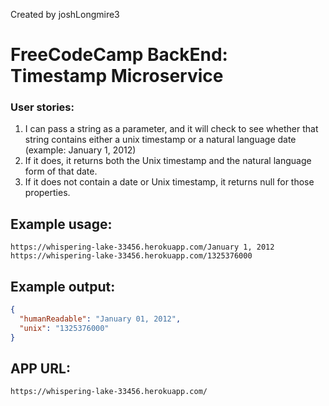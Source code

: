 Created by joshLongmire3

# FreeCodeCamp BackEnd: Timestamp Microservice
### User stories:
1. I can pass a string as a parameter, and it will check to see whether that string contains either a unix timestamp or a natural language date (example: January 1, 2012)
2. If it does, it returns both the Unix timestamp and the natural language form of that date.
3. If it does not contain a date or Unix timestamp, it returns null for those properties.

## Example usage:

```url
https://whispering-lake-33456.herokuapp.com/January 1, 2012
https://whispering-lake-33456.herokuapp.com/1325376000
```

## Example output:

```json
{
  "humanReadable": "January 01, 2012",
  "unix": "1325376000"
}
```

## APP URL:
```url
https://whispering-lake-33456.herokuapp.com/
```